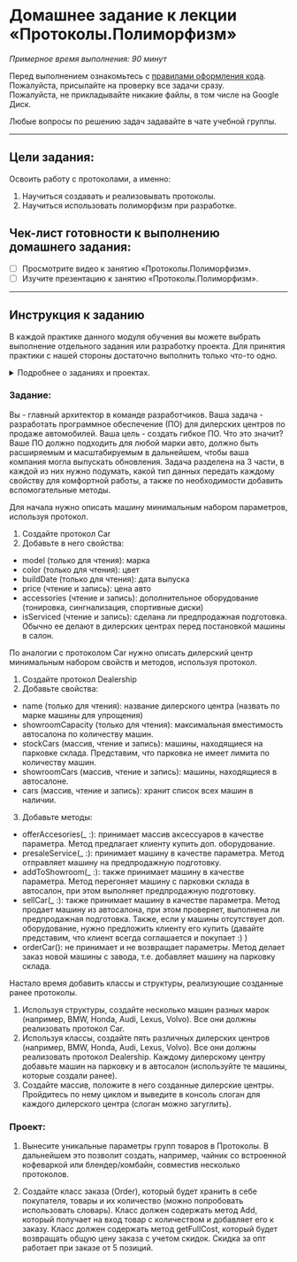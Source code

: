 # Домашнее задание к лекции «Протоколы.Полиморфизм»

_Примерное время выполнения: 90 минут_

Перед выполнением ознакомьтесь с [правилами оформления кода](https://github.com/netology-code/codestyle/blob/master/swift/README.md).  
Пожалуйста, присылайте на проверку все задачи сразу.  
Пожалуйста, не прикладывайте никакие файлы, в том числе на Google Диск.  

Любые вопросы по решению задач задавайте в чате учебной группы.

_______
## Цели задания:

Освоить работу с протоколами, а именно:
1. Научиться создавать и реализовывать протоколы.
2. Научиться использовать полиморфизм при разработке.

## Чек-лист готовности к выполнению домашнего задания:

- [ ] Просмотрите видео к занятию «Протоколы.Полиморфизм».
- [ ] Изучите презентацию к занятию «Протоколы.Полиморфизм».

----------------------

## Инструкция к заданию
В каждой практике данного модуля обучения вы можете выбрать выполнение отдельного задания или разработку проекта.
Для принятия практики с нашей стороны достаточно выполнить только что-то одно.
<details>
    <summary>Подробнее о заданиях и проектах.</summary>
    
1. Проект - В рамках данного модуля мы предлагаем разработать проект. 
Каждая следующая практика в рамках проекта будет базироваться на выполненной практике к предыдущему занятию и закреплять новые знания.
По итогам вы получите полностью разработанный вами относительно крупный индивидуальный проект.

2. Задание - Это полностью отдельная практика для закрепления информации с занятия.
При выборе этого формата вы не потеряете никакой информации с курса.
Если у вас немного времени на обучение, мы рекомендуем выбрать данный тип практики.

Вы можете перейти на задания, если не справляетесь с отдельными темами по проекту, в любой момент.
Вы можете начать разработку проекта в любой момент, однако при этом вы должны будете выполнить и предыдущие практики по проекту.
</details>

### Задание:

Вы - главный архитектор в команде разработчиков. Ваша задача - разработать программное обеспечение (ПО) для дилерских центров по продаже автомобилей. Ваша цель - создать гибкое ПО. Что это значит? Ваше ПО должно подходить для любой марки авто, должно быть расширяемым и масштабируемым в дальнейшем, чтобы ваша компания могла выпускать обновления.
Задача разделена на 3 части, в каждой из них нужно подумать, какой тип данных передать каждому свойству для комфортной работы, а также по необходимости добавить вспомогательные методы.

Для начала нужно описать машину минимальным набором параметров, используя протокол. 
1. Создайте протокол Car
2. Добавьте в него свойства:
- model (только для чтения): марка
- color (только для чтения): цвет
- buildDate (только для чтения): дата выпуска
- price (чтение и запись): цена авто
- accessories (чтение и запись): дополнительное оборудование (тонировка, сингнализация,
спортивные диски)
- isServiced (чтение и запись): сделана ли предпродажная подготовка. Обычно ее делают в
дилерских центрах перед постановкой машины в салон.

По аналогии с протоколом Car нужно описать дилерский центр минимальным набором свойств и методов, используя протокол.
1. Создайте протокол Dealership
2. Добавьте свойства:
- name (только для чтения): название дилерского центра (назвать по марке машины для упрощения)
- showroomCapacity (только для чтения): максимальная вместимость автосалона по количеству машин.
- stockCars (массив, чтение и запись): машины, находящиеся на парковке склада. Представим, что парковка не имеет лимита по количеству машин.
- showroomCars (массив, чтение и запись): машины, находящиеся в автосалоне.
- cars (массив, чтение и запись): хранит список всех машин в наличии.
3. Добавьте методы:
- offerAccesories(_ :): принимает массив аксессуаров в качестве параметра. Метод предлагает клиенту купить доп. оборудование.
- presaleService(_ :): принимает машину в качестве параметра. Метод отправляет машину на предпродажную подготовку.
- addToShowroom(_ :): также принимает машину в качестве параметра. Метод перегоняет машину с парковки склада в автосалон, при этом выполняет предпродажную подготовку.
- sellCar(_ :): также принимает машину в качестве параметра. Метод продает машину из автосалона, при этом проверяет, выполнена ли предпродажная подготовка. Также, если у машины отсутствует доп. оборудование, нужно предложить клиенту его купить (давайте представим, что клиент всегда соглашается и покупает :) )
- orderCar(): не принимает и не возвращает параметры. Метод делает заказ новой машины с завода, т.е. добавляет машину на парковку склада.

Настало время добавить классы и структуры, реализующие созданные ранее протоколы.
1. Используя структуры, создайте несколько машин разных марок (например, BMW, Honda, Audi, Lexus, Volvo). Все они должны реализовать протокол Car.
2. Используя классы, создайте пять различных дилерских центров (например, BMW, Honda, Audi, Lexus, Volvo). Все они должны реализовать протокол Dealership. Каждому дилерскому центру добавьте машин на парковку и в автосалон (используйте те машины, которые создали ранее).
3. Создайте массив, положите в него созданные дилерские центры. Пройдитесь по нему циклом и выведите в консоль слоган для каждого дилерского центра (слоган можно загуглить). 


### Проект:

1. Вынесите уникальные параметры групп товаров в Протоколы. В дальнейшем это позволит создать, например, чайник со встроенной кофеваркой или блендер/комбайн, совместив несколько протоколов.

2. Создайте класс заказа (Order), который будет хранить в себе покупателя, товары и их количество (можно попробовать использовать словарь).
Класс должен содержать метод Add, который получает на вход товар с количеством и добавляет его к заказу.
Класс должен содержать метод getFullCost, который будет возвращать общую цену заказа с учетом скидок.
Скидка за опт работает при заказе от 5 позиций.
